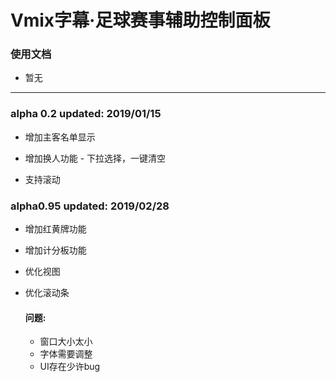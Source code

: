 # Vmix字幕·足球赛事辅助控制面板

### 使用文档

* 暂无

---

### alpha 0.2   updated: 2019/01/15

* 增加主客名单显示

* 增加换人功能 - 下拉选择，一键清空

* 支持滚动


### alpha0.95 updated: 2019/02/28

* 增加红黄牌功能
* 增加计分板功能
* 优化视图
* 优化滚动条

  #### 问题:

  * 窗口大小太小
  * 字体需要调整
  * UI存在少许bug